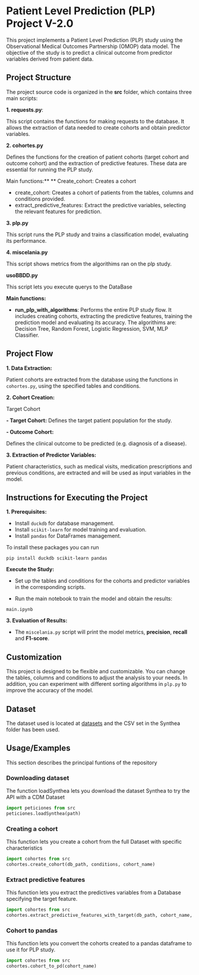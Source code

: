 # Patient Level Prediction (PLP) Project V-2.0

This project implements a Patient Level Prediction (PLP) study using the Observational Medical Outcomes Partnership (OMOP) data model. The objective of the study is to predict a clinical outcome from predictor variables derived from patient data.

## Project Structure
The project source code is organized in the **src** folder, which contains three main scripts:

**1. requests.py**:

This script contains the functions for making requests to the database. It allows the extraction of data needed to create cohorts and obtain predictor variables.

**2. cohortes.py**

Defines the functions for the creation of patient cohorts (target cohort and outcome cohort) and the extraction of predictive features. These data are essential for running the PLP study.

Main functions:** ** Create_cohort: Creates a cohort
- create_cohort: Creates a cohort of patients from the tables, columns and conditions provided.
- extract_predictive_features: Extract the predictive variables, selecting the relevant features for prediction.

**3. plp.py**

This script runs the PLP study and trains a classification model, evaluating its performance.

**4. miscelania.py**

This script shows metrics from the algorithims ran on the plp study.

**usoBBDD.py**

This script lets you execute querys to the DataBase

**Main functions:**

- **run_plp_with_algorithms**: Performs the entire PLP study flow. It includes creating cohorts, extracting the predictive features, training the prediction model and evaluating its accuracy. The algorithims are: Decision Tree, Random Forest, Logistic Regression, SVM, MLP Classifier.

## Project Flow

**1. Data Extraction:** 

Patient cohorts are extracted from the database using the functions in `cohortes.py`, using the specified tables and conditions.

**2. Cohort Creation:** 

Target Cohort

**- Target Cohort:** 
Defines the target patient population for the study.

**- Outcome Cohort:** 

Defines the clinical outcome to be predicted (e.g. diagnosis of a disease).

**3. Extraction of Predictor Variables:** 

Patient characteristics, such as medical visits, medication prescriptions and previous conditions, are extracted and will be used as input variables in the model.

## Instructions for Executing the Project

**1. Prerequisites:** 

- Install `duckdb` for database management.
- Install `scikit-learn` for model training and evaluation.
- Install `pandas` for DataFrames management.

To install these packages you can run

`pip install duckdb scikit-learn pandas`

**Execute the Study:**

- Set up the tables and conditions for the cohorts and predictor variables in the corresponding scripts.

- Run the main notebook to train the model and obtain the results:

`main.ipynb`

**3. Evaluation of Results:**
- The `miscelania.py` script will print the model metrics, **precision**, **recall** and **F1-score**.

## Customization

This project is designed to be flexible and customizable. You can change the tables, columns and conditions to adjust the analysis to your needs. In addition, you can experiment with different sorting algorithms in `plp.py` to improve the accuracy of the model.

## Dataset 

The dataset used is located at [datasets](https://github.com/OHDSI/EunomiaDatasets/tree/3efd533eb95a41a56d5b0758b0d7c8fa57e1303e/datasets) and the CSV set in the Synthea folder has been used.


## Usage/Examples
This section describes the principal funtions of the repository

### Downloading dataset
The function loadSynthea lets you download the dataset Synthea to try the API with a CDM Dataset
```python
import peticiones from src
peticiones.loadSynthea(path) 
```
### Creating a cohort
This function lets you create a cohort from the full Dataset with specific characteristics

```python
import cohortes from src
cohortes.create_cohort(db_path, conditions, cohort_name) 
```
### Extract predictive features
This function lets you extract the predictives variables from a Database specifying the target feature.

```python
import cohortes from src
cohortes.extract_predictive_features_with_target(db_path, cohort_name, target) 
```

### Cohort to pandas
This function lets you convert the cohorts created to a pandas dataframe to use it for PLP study.

```python
import cohortes from src
cohortes.cohort_to_pd(cohort_name) 
```